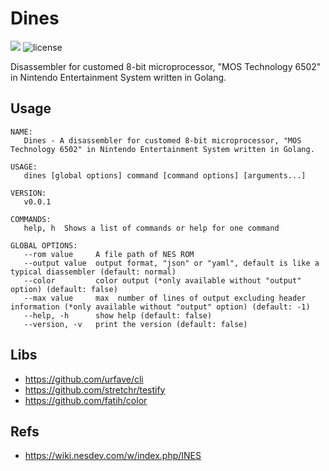 # Dines

![](https://img.shields.io/github/v/release/0n1shi/dines?sort=date&color=success) ![license](https://img.shields.io/badge/license-MIT-blue)

Disassembler for customed 8-bit microprocessor, "MOS Technology 6502" in Nintendo Entertainment System written in Golang.

## Usage

```
NAME:
   Dines - A disassembler for customed 8-bit microprocessor, "MOS Technology 6502" in Nintendo Entertainment System written in Golang.

USAGE:
   dines [global options] command [command options] [arguments...]

VERSION:
   v0.0.1

COMMANDS:
   help, h  Shows a list of commands or help for one command

GLOBAL OPTIONS:
   --rom value     A file path of NES ROM
   --output value  output format, "json" or "yaml", default is like a typical diassembler (default: normal)
   --color         color output (*only available without "output" option) (default: false)
   --max value     max  number of lines of output excluding header information (*only available without "output" option) (default: -1)
   --help, -h      show help (default: false)
   --version, -v   print the version (default: false)
```



## Libs

- https://github.com/urfave/cli
- https://github.com/stretchr/testify
- https://github.com/fatih/color
## Refs

- https://wiki.nesdev.com/w/index.php/INES
